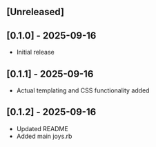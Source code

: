 ## [Unreleased]

## [0.1.0] - 2025-09-16

- Initial release

## [0.1.1] - 2025-09-16

- Actual templating and CSS functionality added

## [0.1.2] - 2025-09-16

- Updated README
- Added main joys.rb
